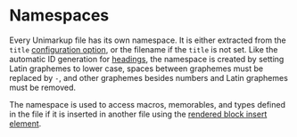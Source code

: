 # Namespaces

Every Unimarkup file has its own namespace.
It is either extracted from the `title` [configuration option](/configuration/general-options.md), or the filename if the `title` is not set.
Like the automatic ID generation for [headings](/markup/blocks/heading.md), the namespace is created by setting Latin graphemes to lower case, spaces between graphemes must be replaced by `-`, and other graphemes besides numbers and Latin graphemes must be removed.

The namespace is used to access macros, memorables, and types defined in the file if it is inserted in another file using the [rendered block insert element](/markup/blocks/inserts/render-block-insert.md).


